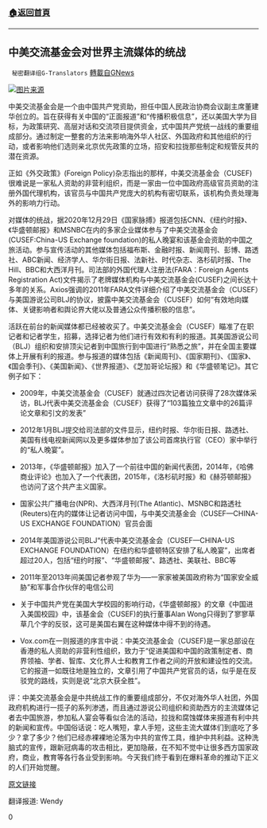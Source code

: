 ###  [:house:返回首頁](https://github.com/ourhimalayas/txt)
---

## 中美交流基金会对世界主流媒体的统战
` 秘密翻译组G-Translators` [轉載自GNews](https://gnews.org/zh-hans/699655/)

![]()![](https://gnews.org/wp-content/uploads/2020/12/d39af551-f13a-4cea-bb14-4df0240b3ca1.jpg)[图片来源](https://www.transcend.org/tms/wp-content/uploads/2017/11/mainstream-media-fake-news-400x280-logo-pic.jpg)

中美交流基金会是一个由中国共产党资助，担任中国人民政治协商会议副主席董建华创立的。旨在获得有关中国的“正面报道”和“传播积极信息”，还以美国大学为目标，为政策研究、高层对话和交流项目提供资金，式中国共产党统一战线的重要组成部分。通过制定一整套的方法来影响海外华人社区、外国政府和其他组织的行动，或者影响他们选则亲北京优先政策的立场，招安和拉拢那些制定和规管反共的潜在资源。

正如《外交政策》(Foreign Policy)杂志指出的那样，中美交流基金会（CUSEF)很难说是一家私人资助的非营利组织，而是一家由一位中国政府高级官员资助的注册外国代理机构，该官员与中国共产党庞大的机构有密切联系，该机构负责处理海外的影响力行动。

对媒体的统战，据2020年12月29日《国家脉搏》报道包括CNN、《纽约时报》、《华盛顿邮报》和MSNBC在内的多家企业媒体参与了中美交流基金会(CUSEF:China-US Exchange foundation)的私人晚宴和该基金会资助的中国之旅活动。参与宣传活动的其他媒体包括福布斯、金融时报、新闻周刊、彭博、路透社、ABC新闻、经济学人、华尔街日报、法新社、时代杂志、洛杉矶时报、The Hill、BBC和大西洋月刊。司法部的外国代理人注册法(FARA：Foreign Agents Registration Act)文件揭示了老牌媒体机构与中美交流基金会(CUSEF)之间长达十多年的关系。Axios强调的2011年FARA文件详细介绍了中美交流基金会（CUSEF）与美国游说公司BLJ的协议，披露中美交流基金会（CUSEF）如何“有效地向媒体、关键影响者和舆论界大佬以及普通公众传播积极的信息”。

活跃在前台的新闻媒体都已经被收买了。中美交流基金会（CUSEF）瞄准了在职记者和记者学生，招募，选择记者为他们进行有效和有利的报道。其美国游说公司（BLJ）组织和安排顶尖记者到中国旅行到中国进行“熟悉之旅”，并在全国主要媒体上开展有利的报道。参与报道的媒体包括《新闻周刊》、《国家期刊》、《国家》、《国会季刊》、《美国新闻》、《世界报道》、《芝加哥论坛报》和《华盛顿笔记》。其它例子如下：

- 2009年，中美交流基金会（CUSEF）就通过四次记者访问获得了28次媒体采访，BLJ代表中美交流基金会（CUSEF）获得了“103篇独立文章中的26篇评论文章和引文的发表”


- 2012年1月BLJ提交给司法部的文件显示，纽约时报、华尔街日报、路透社、美国有线电视新闻网以及更多媒体参加了该公司首席执行官（CEO）家中举行的“私人晚宴”。
- 2013年，《华盛顿邮报》加入了一个前往中国的新闻代表团，2014年，《哈佛商业评论》也加入了一个代表团，2015年，《洛杉矶时报》和《赫芬顿邮报》也访问了这个共产主义国家。


- 国家公共广播电台(NPR)、大西洋月刊(The Atlantic)、MSNBC和路透社(Reuters)在内的媒体让记者访问中国，与中美交流基金会（CUSEF—CHINA-US EXCHANGE FOUNDATION）官员会面


- 2014年美国游说公司BLJ“代表中美交流基金会（CUSEF—CHINA-US EXCHANGE FOUNDATION）在纽约和华盛顿特区安排了私人晚宴”，出席者超过20人，包括“纽约时报”、“华盛顿邮报”、路透社、美联社、BBC等


- 2011年至2013年间美国记者参观了华为—–一家家被美国政府称为“国家安全威胁”和军事合作伙伴的电信公司
- 关于中国共产党在美国大学校园的影响行动，《华盛顿邮报》的文章《中国进入美国校园》中，该基金会（CUSEF)的执行董事Alan Wong只得到了寥寥草草几个字的反驳，这可是美国右翼在这种媒体中得不到的待遇。


- Vox.com在一则报道的序言中说：中美交流基金会（CUSEF)是一家总部设在香港的私人资助的非营利性组织，致力于“促进美国和中国的政策制定者、商界领袖、学者、智库、文化界人士和教育工作者之间的开放和建设性的交流。它的报道一如既往地是独立的，文章引用了中国共产党官员的话，似乎是在反驳党的路线，实则是说“北京大获全胜”。


评：中美交流基金会是中共统战工作的重要组成部分，不仅对海外华人社团，外国政府机构进行一揽子的系列渗透，而且通过游说公司组织和资助西方的主流媒体记者去中国旅游，参加私人宴会等看似合法的活动，拉拢和腐蚀媒体来报道有利中共的新闻和宣传。中国俗话说：吃人嘴短，拿人手短，这些主流大媒体们到底吃了多少？拿了多少？他们已经赤裸裸地沦落为中共的宣传工具，维护中共利益。这种洗脑式的宣传，跟新冠病毒的攻击相比，更加隐蔽，在不知不觉中让很多西方国家政府，商业，教育等各行各业受到影响。今天我们终于看到在爆料革命的推动下正义的人们开始觉醒。

[原文链接](https://thenationalpulse.com/exclusive/media-private-ccp-dinners-trips/)

翻译报道: Wendy

0
